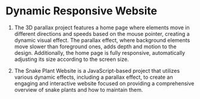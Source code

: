 # Dynamic Responsive Website

1. The 3D parallax project features a home page where elements move in different directions and speeds based on the mouse pointer, creating a dynamic visual effect. The parallax effect, where background elements move slower than foreground ones, adds depth and motion to the design. Additionally, the home page is fully responsive, automatically adjusting its size according to the screen size.

2. The Snake Plant Website is a  JavaScript-based project that utilizes various dynamic effects, including a parallax effect, to create an engaging and interactive website focused on providing a comprehensive overview of snake plants and how to maintain them.
